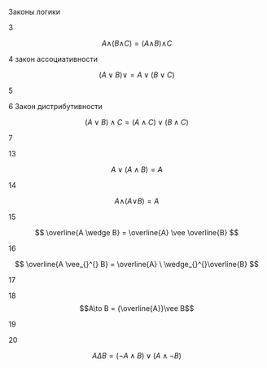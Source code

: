 Законы логики

3

$$ A \wedge_{}^{}(B \wedge_{}^{}C)=(A \wedge_{}^{}B) \wedge_{}^{}C $$


4
закон ассоциативности 

$$ (A \vee B) \vee = A \vee (B \vee C) $$


5



6 Закон дистрибутивности

$$ (A \vee B) \wedge C = (A \wedge C) \vee (B \wedge C) $$

7


13

$$ A \vee (A \wedge B)=A $$

14

$$ A \wedge_{}^{}(A \vee_{}^{}B)=A $$

15 

$$ \overline{A \wedge B} = \overline{A} \vee \overline{B} $$


16 

$$ \overline{A \vee_{}^{} B} = \overline{A} \ \wedge_{}^{}\overline{B} $$


17


 18 $$A\to B =  {\overline{A}}\vee  B$$


19


20 

$$ A \Delta B = \left( \neg A \wedge  B \right) \vee \left( A \wedge \neg B \right) $$



